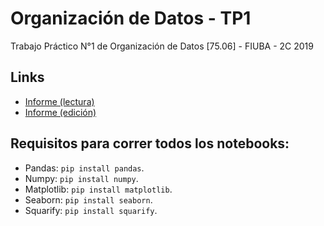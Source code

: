 # Organización de Datos - TP1
Trabajo Práctico N°1 de Organización de Datos [75.06] - FIUBA - 2C 2019

## Links
- [Informe (lectura)](https://www.overleaf.com/read/nvyjtwqhjtth)
- [Informe (edición)](https://www.overleaf.com/9576617482dsdzwmpkvpjn)


## Requisitos para correr todos los notebooks:
- Pandas: `pip install pandas`.
- Numpy: `pip install numpy`.
- Matplotlib: `pip install matplotlib`.
- Seaborn: `pip install seaborn`.
- Squarify: `pip install squarify`.
